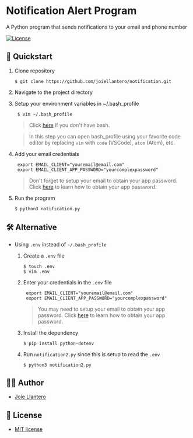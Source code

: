 # Notification Alert Program

A Python program that sends notifications to your email and phone number

[![License](http://img.shields.io/:license-mit-blue.svg?style=flat-square)](http://badges.mit-license.org)

## 🚀 Quickstart

1. Clone repository
    ```shell
    $ git clone https://github.com/joiellantero/notification.git
    ```

2. Navigate to the project directory


3. Setup your environment variables in ~/.bash_profile 
   ```shell
    $ vim ~/.bash_profile
    ```
   > Click [here](#-alternative) if you don't have bash.

   > In this step you can open bash_profile using your favorite code editor by replacing `vim` with `code` (VSCode), `atom` (Atom), etc.

4. Add your email credentials
   ```shell
    export EMAIL_CLIENT="youremail@email.com"
    export EMAIL_CLIENT_APP_PASSWORD="yourcomplexpassword"
    ```
    > Don't forget to setup your email to obtain your app password. Click [here](https://support.google.com/accounts/answer/185833?hl=en) to learn how to obtain your app password.

5. Run the program
    ```shell
    $ python3 notification.py
    ```

## 🛠 Alternative 

- Using `.env` instead of `~/.bash_profile`
    1. Create a `.env` file
        ```shell
        $ touch .env
        $ vim .env
        ```

    2. Enter your credentials in the `.env` file
       ```shell
        export EMAIL_CLIENT="youremail@email.com"
        export EMAIL_CLIENT_APP_PASSWORD="yourcomplexpassword"
        ```

        > You may need to setup your email to obtain your app password. Click [here](https://support.google.com/accounts/answer/185833?hl=en) to learn how to obtain your app password.

    3. Install the dependency
        ```shell
        $ pip install python-dotenv
        ```

    4. Run `notification2.py` since this is setup to read the `.env`
        ```shell
        $ python3 notification2.py
        ```

## 👨‍💻 Author

- [Joie Llantero](https://joiellantero.codes/)


## 📄 License 

- [MIT license](http://opensource.org/licenses/mit-license.php)